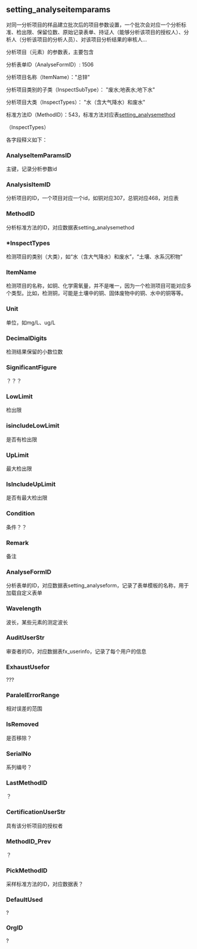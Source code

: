## setting_analyseitemparams

对同一分析项目的样品建立批次后的项目参数设置，一个批次会对应一个分析标准、检出限、保留位数、原始记录表单、持证人（能够分析该项目的授权人）、分析人（分析该项目的分析人员）、对该项目分析结果的审核人...

分析项目（元素）的参数表，主要包含

分析表单ID（AnalyseFormID）: 1506

分析项目名称（ItemName）："总锌"

分析项目类别的子类（InspectSubType）： "废水;地表水;地下水"

分析项目大类（InspectTypes）： "水（含大气降水）和废水"

标准方法ID（MethodID）：543，标准方法对应表[setting_analysemethod](./setting_analysemethod分析标准.md)

（InspectTypes）

各字段释义如下：

### AnalyseItemParamsID

主键，记录分析参数id

### AnalysisItemID

分析项目的ID，一个项目对应一个id，如铜对应307，总铜对应468，对应表

### MethodID

分析标准方法的ID，对应数据表setting_analysemethod

### \*InspectTypes

检测项目的类别（大类），如“水（含大气降水）和废水”，“土壤、水系沉积物”

### ItemName

检测项目的名称，如铜、化学需氧量，并不是唯一，因为一个检测项目可能对应多个类型。比如，检测铜，可能是土壤中的铜、固体废物中的铜、水中的铜等等。

### Unit

单位，如mg/L、ug/L

### DecimalDigits

检测结果保留的小数位数

### SignificantFigure

？？？

### LowLimit

检出限

### isincludeLowLimit

是否有检出限

### UpLimit

最大检出限

### IsIncludeUpLimit

是否有最大检出限

### Condition

条件？？

### Remark

备注

### AnalyseFormID

分析表单的ID，对应数据表setting_analyseform，记录了表单模板的名称，用于加载自定义表单

### Wavelength

波长，某些元素的测定波长

### AuditUserStr

审查者的ID，对应数据表fx_userinfo，记录了每个用户的信息

### ExhaustUsefor

???

### ParalelErrorRange

相对误差的范围

### IsRemoved

是否移除？

### SerialNo

系列编号？

### LastMethodID

？

### CertificationUserStr

具有该分析项目的授权者

### MethodID_Prev

？

### PickMethodID

采样标准方法的ID，对应数据表？

### DefaultUsed

?

### OrgID

?














